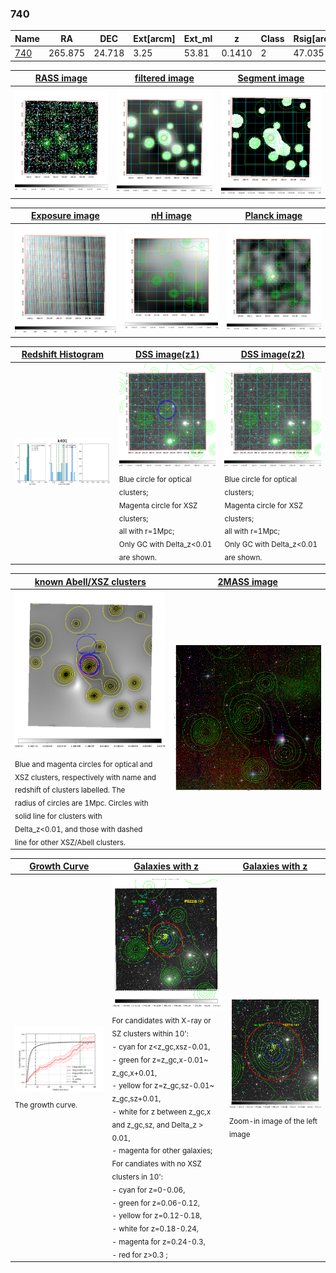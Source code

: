 <div STYLE="page-break-after: always;"></div>

### 740

|Name          |RA          |DEC      | Ext[arcm] | Ext_ml | z    | Class| Rsig[arcmin] | CRsig[c/s] | CR500[c/s] | R500[Mpc] |L500[erg/s]|F500[erg/s/cm^2]| M500[Msun]|Tx[keV]|beta|GC(XSZ,Delta_z<0.01)| GC(OPT,Delta_z<0.01)|GC|alias|
|--------------|------------|------------|---|---|-----------|--------|------|------|----|----|----|----|----|----|----|----|----|----|---|
|[740](script/740.md)     | 265.875       | 24.718       | 3.25    | 53.81   | 0.1410 | 2   | 47.035 |0.504 |0.443 |1.228 |4.352e+44 |8.185e-12 |6.039e+14 |6.791 |0.372 |Tar, |CAMIRA, |Tar, |k401|

|[RASS image](../image/740/740_img.pdf)|[filtered image](../image/740/740_fil.pdf)|[Segment image](../image/740/740_seg.pdf)|
|-------------------|--------------------|-------------------|
| <img src="../image/740/740_img.png" width="300">  | <img src="../image/740/740_fil.png" width="300">   | <img src="../image/740/740_seg.png" width="300">  |

|[Exposure image](../image/740/740_mex.pdf)| [nH image](../image/740/740_nh.pdf)| [Planck image](../image/740/740_p.pdf)|
|-------------------|--------------------|-------------------|
|<img src="../image/740/740_mex.png" width="300">   | <img src="../image/740/740_nh.png" width="300">    | <img src="../image/740/740_p.png" width="300"> |

|[Redshift Histogram](../image/740/740_zg.pdf) | [DSS image(z1)](../image/740/740_dss_z1.pdf)      |  [DSS image(z2)](../image/740/740_dss_z2.pdf)    |
|-------------------|--------------------|-------------------|
|<img src="../image/740/740_zg.png" width="300"> |<img src="../image/740/740_dss_z1.png" width="300"> <sub><br>Blue circle for optical clusters; <br>Magenta circle for XSZ clusters; <br>all with r=1Mpc; <br>Only GC with Delta_z<0.01 are shown. </sub>| <img src="../image/740/740_dss_z2.png" width="300"><sub><br>Blue circle for optical clusters; <br>Magenta circle for XSZ clusters; <br>all with r=1Mpc; <br>Only GC with Delta_z<0.01 are shown. </sub> |

|[known Abell/XSZ clusters](../image/740/740_m.pdf) | [2MASS image](../image/740/740_2mass.pdf)      |
|-------------------|-------------------|
|<img src=../image/740/740_m.png width="300"> <sub><br>Blue and magenta circles for optical and <br>XSZ clusters, respectively with name and <br>redshift of clusters labelled. The <br>radius of circles are 1Mpc. Circles with <br>solid line for clusters with <br>Delta_z<0.01, and those with dashed <br>line for other XSZ/Abell clusters.        </sub>|<img src="../image/740/740_2mass.png" width="300">  |

|[Growth Curve](../image/740/740_gca_all.png) |[Galaxies with z](../image/740/740_opt_ned.pdf) |[Galaxies with z](../image/740/740_opt_ned_zoom.pdf) |
|-------------------|-------------------|-------------------|
| <img src="../image/740/740_gca_all.png" width="300"> <sub><br>The growth curve.</sub>| <img src=../image/740/740_opt_ned.png width="300"> <br><sub> For candidates with X-ray or SZ clusters within 10': <br> - cyan for z<z_gc,xsz-0.01, <br> - green for z=z_gc,x-0.01~ z_gc,x+0.01, <br> - yellow for z=z_gc,sz-0.01~ z_gc,sz+0.01, <br> - white for z between z_gc,x and z_gc,sz, and Delta_z > 0.01, <br> - magenta for other galaxies; <br>For candiates with no XSZ clusters in 10': <br> - cyan for z=0-0.06, <br> - green for z=0.06-0.12, <br> - yellow for z=0.12-0.18, <br> - white for z=0.18-0.24, <br> - magenta for z=0.24-0.3, <br> - red for z>0.3 ;  </sub>|<img src=../image/740/740_opt_ned_zoom.png width="300">  <br><sub> Zoom-in image of the left image</sub>|





